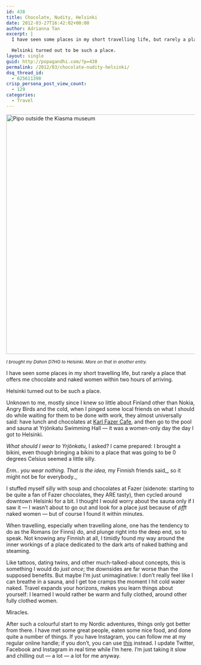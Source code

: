 ```yaml
---
id: 438
title: Chocolate, Nudity, Helsinki
date: 2012-03-27T16:42:02+00:00
author: Adrianna Tan
excerpt: |
  I have seen some places in my short travelling life, but rarely a place that offers me chocolate and naked women within two hours of arriving.

  Helsinki turned out to be such a place.
layout: single
guid: http://popagandhi.com/?p=438
permalink: /2012/03/chocolate-nudity-helsinki/
dsq_thread_id:
  - 625611398
crisp_persona_post_view_count:
  - 129
categories:
  - Travel
---
```

[<img src="http://farm8.staticflickr.com/7180/7020266555_0b55bd1e4d_z.jpg" width="640" height="640" alt="Pipo outside the Kiasma museum" />](http://www.flickr.com/photos/skinnylatte/7020266555/ "Pipo outside the Kiasma museum by skinnylatte, on Flickr")

<small><em>I brought my Dahon D7HG to Helsinki. More on that in another entry.</em></small>

I have seen some places in my short travelling life, but rarely a place that offers me chocolate and naked women within two hours of arriving.

Helsinki turned out to be such a place.

Unknown to me, mostly since I knew so little about Finland other than Nokia, Angry Birds and the cold, when I pinged some local friends on what I should do while waiting for them to be done with work, they almost universally said: have lunch and chocolates at [Karl Fazer Cafe](http://www.fazer.fi/Tuotteet-ja-palvelut/Kahvilat-ja-Ravintolat/Fazer-Kahvilat-ja-Ravintolat/Ravintolat/Helsinki/Karl-Fazer-Cafe/), and then go to the pool and sauna at Yrjönkatu Swimming Hall &#8212; it was a women-only day the day I got to Helsinki.

_What should I wear to Yrjönkatu,_ I asked? I came prepared: I brought a bikini, even though bringing a bikini to a place that was going to be 0 degrees Celsius seemed a little silly.

_Erm.. you wear nothing. That is the idea,_ my Finnish friends said_, so it might not be for everybody._

I stuffed myself silly with soup and chocolates at Fazer (sidenote: starting to be quite a fan of Fazer chocolates, they ARE tasty), then cycled around downtown Helsinki for a bit. I thought I would worry about the sauna only if I saw it &#8212; I wasn&#8217;t about to go out and look for a place just because of _pfft_ naked women &#8212; but of course I found it within minutes.

When travelling, especially when travelling alone, one has the tendency to do as the Romans (or Finns) do, and plunge right into the deep end, so to speak. Not knowing any Finnish at all, I timidly found my way around the inner workings of a place dedicated to the dark arts of naked bathing and steaming.

Like tattoos, dating twins, and other much-talked-about concepts, this is something I would do _just once_; the downsides are far worse than the supposed benefits. But maybe I&#8217;m just unimaginative: I don&#8217;t really feel like I can breathe in a sauna, and I get toe cramps the moment I hit cold water naked. Travel expands your horizons, makes you learn things about yourself: I learned I would rather be warm and fully clothed, around other fully clothed women.

Miracles.

After such a colourful start to my Nordic adventures, things only got better from there. I have met some great people, eaten some nice food, and done quite a number of things. If you have Instagram, you can follow me at my regular online handle; if you don&#8217;t, you can use [this](http://web.stagram.com/n/skinnylatte/) instead. I update Twitter, Facebook and Instagram in real time while I&#8217;m here. I&#8217;m just taking it slow and chilling out &#8212; a lot &#8212; a lot for me anyway.
